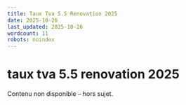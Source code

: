 ```yaml
---
title: Taux Tva 5.5 Renovation 2025
date: 2025-10-26
last_updated: 2025-10-26
wordcount: 11
robots: noindex
---
```


# taux tva 5.5 renovation 2025

Contenu non disponible – hors sujet.